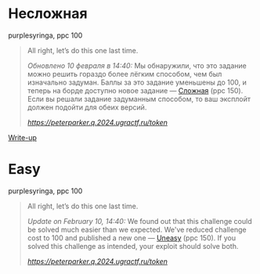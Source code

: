 # Несложная

purplesyringa, ppc 100

> All right, let’s do this one last time.
> 
> *Обновлено 10 февраля в 14:40:* Мы обнаружили, что это задание можно решить гораздо более лёгким способом, чем был изначально задуман.
> Баллы за это задание уменьшены до 100, и теперь на борде доступно новое задание — [Сложная](../peterparker2/) (ppc 150).
> Если вы решали задание задуманным способом, то ваш эксплойт должен подойти для обеих версий.
>
> *https://peterparker.q.2024.ugractf.ru/token*

[Write-up](WRITEUP.md)

# Easy

purplesyringa, ppc 100

> All right, let’s do this one last time.
> 
> *Update on February 10, 14:40:* We found out that this challenge could be solved much easier than we expected.
> We've reduced challenge cost to 100 and published a new one — [Uneasy](../peterparker2/) (ppc 150).
> If you solved this challenge as intended, your exploit should solve both.
>
> *https://peterparker.q.2024.ugractf.ru/token*
